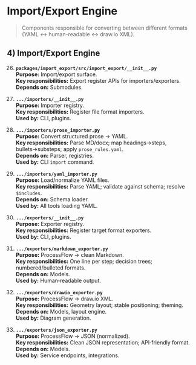# Import/Export Engine

> Components responsible for converting between different formats (YAML ↔ human-readable ↔ draw.io XML).

## 4) Import/Export Engine

26) **`packages/import_export/src/import_export/__init__.py`**  
**Purpose:** Import/export surface.  
**Key responsibilities:** Export register APIs for importers/exporters.  
**Depends on:** Submodules.

27) **`.../importers/__init__.py`**  
**Purpose:** Importer registry.  
**Key responsibilities:** Register file format importers.  
**Used by:** CLI, plugins.

28) **`.../importers/prose_importer.py`**  
**Purpose:** Convert structured prose → YAML.  
**Key responsibilities:** Parse MD/docx; map headings→steps, bullets→substeps; apply `prose_rules.yaml`.  
**Depends on:** Parser, registries.  
**Used by:** CLI `import` command.

29) **`.../importers/yaml_importer.py`**  
**Purpose:** Load/normalize YAML files.  
**Key responsibilities:** Parse YAML; validate against schema; resolve `$includes`.  
**Depends on:** Schema loader.  
**Used by:** All tools loading YAML.

30) **`.../exporters/__init__.py`**  
**Purpose:** Exporter registry.  
**Key responsibilities:** Register target format exporters.  
**Used by:** CLI, plugins.

31) **`.../exporters/markdown_exporter.py`**  
**Purpose:** ProcessFlow → clean Markdown.  
**Key responsibilities:** One line per step; decision trees; numbered/bulleted formats.  
**Depends on:** Models.  
**Used by:** Human‑readable output.

32) **`.../exporters/drawio_exporter.py`**  
**Purpose:** ProcessFlow → draw.io XML.  
**Key responsibilities:** Geometry layout; stable positioning; theming.  
**Depends on:** Models, layout engine.  
**Used by:** Diagram generation.

33) **`.../exporters/json_exporter.py`**  
**Purpose:** ProcessFlow → JSON (normalized).  
**Key responsibilities:** Clean JSON representation; API‑friendly format.  
**Depends on:** Models.  
**Used by:** Service endpoints, integrations.